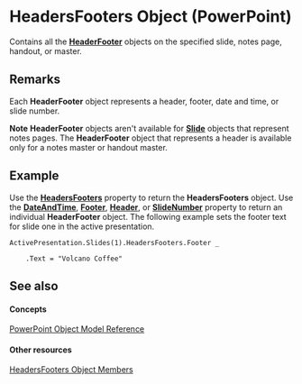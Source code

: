 
# HeadersFooters Object (PowerPoint)

Contains all the  **[HeaderFooter](8aeafb02-adec-17c1-3108-565c78a64ed1.md)** objects on the specified slide, notes page, handout, or master.


## Remarks

Each  **HeaderFooter** object represents a header, footer, date and time, or slide number.


 **Note**   **HeaderFooter** objects aren't available for **[Slide](afe42344-6898-00d2-ecc1-b0ed23a71fe8.md)** objects that represent notes pages. The **HeaderFooter** object that represents a header is available only for a notes master or handout master.


## Example

Use the  **[HeadersFooters](947eb2cf-6902-2eb1-f781-0602e96bbdef.md)** property to return the **HeadersFooters** object. Use the **[DateAndTime](15d8f1a4-c48f-7afd-d701-d5e7545aadd4.md)**, **[Footer](a684ae25-7174-50e5-095e-0073873628e6.md)**, **[Header](83748bf7-10a4-1ee7-4eef-4ef8fd38b7da.md)**, or **[SlideNumber](c846069f-dd3f-c5ac-f9ac-b5a7ed499bdc.md)** property to return an individual **HeaderFooter** object. The following example sets the footer text for slide one in the active presentation.


```
ActivePresentation.Slides(1).HeadersFooters.Footer _

    .Text = "Volcano Coffee"
```


## See also


#### Concepts


[PowerPoint Object Model Reference](00acd64a-5896-0459-39af-98df2849849e.md)
#### Other resources


[HeadersFooters Object Members](b5c50dee-2a19-45fa-0e2b-21620233b5ce.md)
